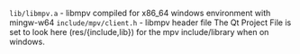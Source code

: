 `lib/libmpv.a` - libmpv compiled for x86_64 windows environment with mingw-w64
`include/mpv/client.h` - libmpv header file
	The Qt Project File is set to look here (res/{include,lib}) for the mpv include/library when on windows.